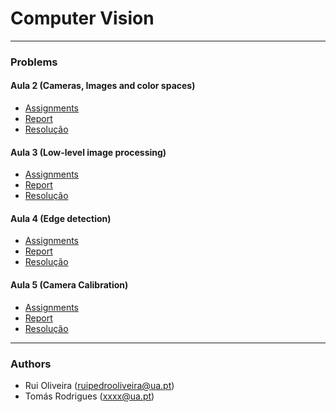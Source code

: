 # Computer Vision

---
### Problems 
#### Aula 2 (Cameras, Images and color spaces)
* [Assignments](https://github.com/toomyy94/CV1617-68779-68129/blob/master/docs/enunciation/VC1617-exercises02.pdf)
* [Report](https://github.com/toomyy94/CV1617-68779-68129/blob/master/docs/reports/pdfs/VC1617_report_class2.pdf)
* [Resolução](https://github.com/toomyy94/CV1617-68779-68129/tree/master/aula2)

#### Aula 3 (Low-level image processing)
* [Assignments](https://github.com/toomyy94/CV1617-68779-68129/blob/master/docs/enunciation/VC1617-exercises03.pdf)
* [Report](https://github.com/toomyy94/CV1617-68779-68129/blob/master/docs/reports/pdfs/VC1617_report_class4.pdf)
* [Resolução](https://github.com/toomyy94/CV1617-68779-68129/tree/master/aula3)

#### Aula 4 (Edge detection)
* [Assignments](https://github.com/toomyy94/CV1617-68779-68129/blob/master/docs/enunciation/VC1617-exercises04.pdf)
* [Report](https://github.com/toomyy94/CV1617-68779-68129/blob/master/docs/reports/pdfs/VC1617_report_class4.pdf)
* [Resolução](https://github.com/toomyy94/CV1617-68779-68129/tree/master/aula4)

#### Aula 5 (Camera Calibration)
* [Assignments](https://github.com/toomyy94/CV1617-68779-68129/blob/master/docs/enunciation/VC1617-exercises05.pdf)
* [Report](https://github.com/toomyy94/CV1617-68779-68129/blob/master/docs/reports/pdfs/VC1617_report_class5.pdf)
* [Resolução](https://github.com/toomyy94/CV1617-68779-68129/tree/master/aula5)


---


### Authors

* Rui Oliveira (ruipedrooliveira@ua.pt)
* Tomás Rodrigues (xxxx@ua.pt)
